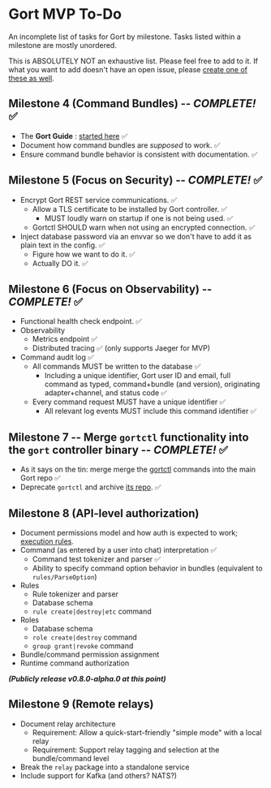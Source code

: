 # Gort MVP To-Do

An incomplete list of tasks for Gort by milestone. Tasks listed within a milestone are mostly unordered.

This is ABSOLUTELY NOT an exhaustive list. Please feel free to add to it. If what you want to add doesn't have an open issue, please [create one of these as well](https://github.com/getgort/gort/issues).

## Milestone 4 (Command Bundles) -- _COMPLETE!_ ✅

- The **Gort Guide** : [started here](https://getgort.github.io/gort-guide/bundles.html) ✅
- Document how command bundles are _supposed_ to work. ✅
- Ensure command bundle behavior is consistent with documentation. ✅

## Milestone 5 (Focus on Security) -- _COMPLETE!_ ✅

- Encrypt Gort REST service communications. ✅
  - Allow a TLS certificate to be installed by Gort controller. ✅
    - MUST loudly warn on startup if one is not being used. ✅
  - Gortctl SHOULD warn when not using an encrypted connection. ✅
- Inject database password via an envvar so we don't have to add it as plain text in the config. ✅
  - Figure how we want to do it. ✅
  - Actually DO it. ✅

## Milestone 6 (Focus on Observability) -- _COMPLETE!_ ✅

- Functional health check endpoint. ✅
- Observability
  - Metrics endpoint ✅
  - Distributed tracing ✅ (only supports Jaeger for MVP)
- Command audit log ✅
  - All commands MUST be written to the database ✅
    - Including a unique identifier, Gort user ID and email, full command as typed, command+bundle (and version), originating adapter+channel, and status code ✅
  - Every command request MUST have a unique identifier ✅
    - All relevant log events MUST include this command identifier ✅

## Milestone 7 -- Merge `gortctl` functionality into the `gort` controller binary -- _COMPLETE!_ ✅

- As it says on the tin: merge merge the [gortctl](https://github.com/getgort/gortctl) commands into the main Gort repo ✅
- Deprecate `gortctl` and archive [its repo](https://github.com/getgort/gortctl). ✅

## Milestone 8 (API-level authorization)

- Document permissions model and how auth is expected to work; [execution rules](https://web.archive.org/web/20191130061912/http://book.cog.bot/sections/command_execution_rules.html).
- Command (as entered by a user into chat) interpretation ✅
  - Command test tokenizer and parser ✅
  - Ability to specify command option behavior in bundles (equivalent to `rules/ParseOption`)
- Rules
  - Rule tokenizer and parser
  - Database schema
  - `rule create|destroy|etc` command
- Roles
  - Database schema
  - `role create|destroy` command
  - `group grant|revoke` command
- Bundle/command permission assignment
- Runtime command authorization

**_(Publicly release v0.8.0-alpha.0 at this point)_**

## Milestone 9 (Remote relays)

- Document relay architecture
  - Requirement: Allow a quick-start-friendly "simple mode" with a local relay
  - Requirement: Support relay tagging and selection at the bundle/command level
- Break the `relay` package into a standalone service
- Include support for Kafka (and others? NATS?)
